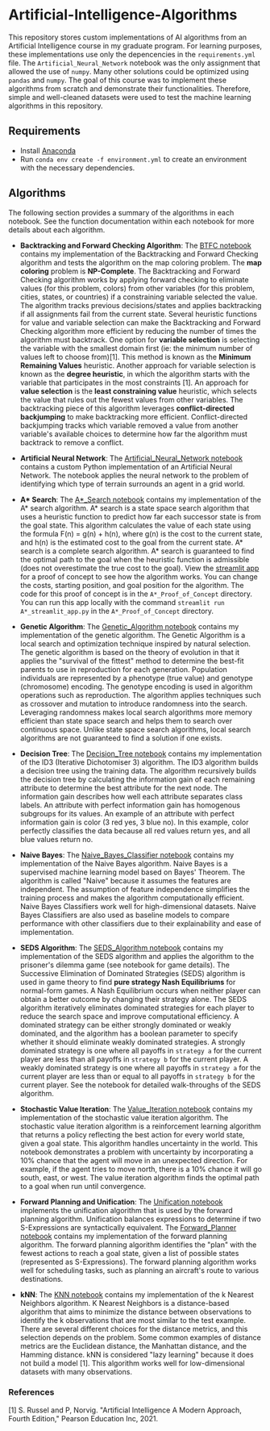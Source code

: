 # Artificial-Intelligence-Algorithms

This repository stores custom implementations of AI algorithms from an Artificial Intelligence course in my graduate program. For learning purposes, these implementations use only the depencencies in the `requirements.yml` file. The `Artificial_Neural_Network` notebook was the only assignment that allowed the use of `numpy`. Many other solutions could be optimized using `pandas` and `numpy`. The goal of this course was to implement these algorithms from scratch and demonstrate their functionalities. Therefore, simple and well-cleaned datasets were used to test the machine learning algorithms in this repository. 

## Requirements

- Install [Anaconda](https://www.anaconda.com/download)
- Run `conda env create -f environment.yml` to create an environment with the necessary dependencies. 


## Algorithms

The following section provides a summary of the algorithms in each notebook. See the function documentation within each notebook for more details about each algorithm.

- **Backtracking and Forward Checking Algorithm**: The [BTFC notebook](https://github.com/S-Spence/Artificial-Intelligence-Algorithms/blob/main/BTFC_Algorithm.ipynb) contains my implementation of the Backtracking and Forward Checking algorithm and tests the algorithm on the map coloring problem. The **map coloring** problem is **NP-Complete**. The Backtracking and Forward Checking algorithm works by applying forward checking to eliminate values (for this problem, colors) from other variables (for this problem, cities, states, or countries) if a constraining variable selected the value. The algorithm tracks previous decisions/states and applies backtracking if all assignments fail from the current state. Several heuristic functions for value and variable selection can make the Backtracking and Forward Checking algorithm more efficient by reducing the number of times the algorithm must backtrack. One option for **variable selection** is selecting the variable with the smallest domain first (ie: the minimum number of values left to choose from)[1]. This method is known as the **Minimum Remaining Values** heuristic. Another approach for variable selection is known as the **degree heuristic**, in which the algorithm starts with the variable that participates in the most constraints [1]. An approach for **value selection** is the **least constraining value** heuristic, which selects the value that rules out the fewest values from other variables. The backtracking piece of this algorithm leverages **conflict-directed backjumping** to make backtracking more efficient. Conflict-directed backjumping tracks which variable removed a value from another variable's available choices to determine how far the algorithm must backtrack to remove a conflict.

- **Artificial Neural Network**: The [Artificial_Neural_Network notebook](https://github.com/S-Spence/Artificial-Intelligence-Algorithms/blob/main/Artificial_Neural_Network.ipynb) contains a custom Python implementation of an Artificial Neural Network. The notebook applies the neural network to the problem of identifying which type of terrain surrounds an agent in a grid world.

- **A\* Search**: The [A*_Search notebook](https://github.com/S-Spence/Artificial-Intelligence-Algorithms/blob/main/A*_Search.ipynb) contains my implementation of the A\* search algorithm. A\* search is a state space search algorithm that uses a heuristic function to predict how far each successor state is from the goal state. This algorithm calculates the value of each state using the formula F(n) = g(n) + h(n), where g(n) is the cost to the current state, and h(n) is the estimated cost to the goal from the current state. A\* search is a complete search algorithm. A\* search is guaranteed to find the optimal path to the goal when the heuristic function is admissible (does not overestimate the true cost to the goal). View the [streamlit app](https://astarproofofconceptapp-jppz6e5qibj5xpmepg6tax.streamlit.app/) for a proof of concept to see how the algorithm works. You can change the costs, starting position, and goal position for the algorithm. The code for this proof of concept is in the `A*_Proof_of_Concept` directory. You can run this app locally with the command `streamlit run A*_streamlit_app.py` in the `A*_Proof_of_Concept` directory.

- **Genetic Algorithm**: The [Genetic_Algorithm notebook](https://github.com/S-Spence/Artificial-Intelligence-Algorithms/blob/main/Genetic_Algorithm.ipynb) contains my implementation of the genetic algorithm. The Genetic Algorithm is a local search and optimization technique inspired by natural selection. The genetic algorithm is based on the theory of evolution in that it applies the "survival of the fittest" method to determine the best-fit parents to use in reproduction for each generation. Population individuals are represented by a phenotype (true value) and genotype (chromosome) encoding. The genotype encoding is used in algorithm operations such as reproduction. The algorithm applies techniques such as crossover and mutation to introduce randomness into the search. Leveraging randomness makes local search algorithms more memory efficient than state space search and helps them to search over continuous space. Unlike state space search algorithms, local search algorithms are not guaranteed to find a solution if one exists.

- **Decision Tree**: The [Decision_Tree notebook](https://github.com/S-Spence/Artificial-Intelligence-Algorithms/blob/main/Decision_Tree.ipynb) contains my implementation of the ID3 (Iterative Dichotomiser 3) algorithm. The ID3 algorithm builds a decision tree using the training data. The algorithm recursively builds the decision tree by calculating the information gain of each remaining attribute to determine the best attribute for the next node. The information gain describes how well each attribute separates class labels. An attribute with perfect information gain has homogenous subgroups for its values. An example of an attribute with perfect information gain is color (3 red yes, 3 blue no). In this example, color perfectly classifies the data because all red values return yes, and all blue values return no.

- **Naive Bayes**: The [Naive_Bayes_Classifier notebook](https://github.com/S-Spence/Artificial-Intelligence-Algorithms/blob/main/Naive_Bayes_Classifier.ipynb) contains my implementation of the Naive Bayes algorithm. Naive Bayes is a supervised machine learning model based on Bayes' Theorem. The algorithm is called "Naive" because it assumes the features are independent. The assumption of feature independence simplifies the training process and makes the algorithm computationally efficient. Naive Bayes Classifiers work well for high-dimensional datasets. Naive Bayes Classifiers are also used as baseline models to compare performance with other classifiers due to their explainability and ease of implementation.

- **SEDS Algorithm**: The [SEDS_Algorithm notebook](https://github.com/S-Spence/Artificial-Intelligence-Algorithms/blob/main/SEDS_Algorithm.ipynb) contains my implementation of the SEDS algorithm and applies the algorithm to the prisoner's dilemma game (see notebook for game details). The Successive Elimination of Dominated Strategies (SEDS) algorithm is used in game theory to find **pure strategy Nash Equilibriums** for normal-form games. A Nash Equilibrium occurs when neither player can obtain a better outcome by changing their strategy alone. The SEDS algorithm iteratively eliminates dominated strategies for each player to reduce the search space and improve computational efficiency. A dominated strategy can be either strongly dominated or weakly dominated, and the algorithm has a boolean parameter to specify whether it should eliminate weakly dominated strategies. A strongly dominated strategy is one where all payoffs in `strategy a` for the current player are less than all payoffs in `strategy b` for the current player. A weakly dominated strategy is one where all payoffs in `strategy a` for the current player are less than or equal to all payoffs in `strategy b` for the current player. See the notebook for detailed walk-throughs of the SEDS algorithm.

- **Stochastic Value Iteration**: The [Value_Iteration notebook](https://github.com/S-Spence/Artificial-Intelligence-Algorithms/blob/main/RL_Value_Iteration.ipynb) contains my implementation of the stochastic value iteration algorithm. The stochastic value iteration algorithm is a reinforcement learning algorithm that returns a policy reflecting the best action for every world state, given a goal state. This algorithm handles uncertainty in the world. This notebook demonstrates a problem with uncertainty by incorporating a 10% chance that the agent will move in an unexpected direction. For example, if the agent tries to move north, there is a 10% chance it will go south, east, or west. The value iteration algorithm finds the optimal path to a goal when run until convergence.

- **Forward Planning and Unification**: The [Unification notebook](https://github.com/S-Spence/Artificial-Intelligence-Algorithms/blob/main/Unification_Algorithm.ipynb) implements the unification algorithm that is used by the forward planning algorithm. Unification balances expressions to determine if two S-Expressions are syntactically equivalent. The [Forward_Planner notebook](https://github.com/S-Spence/Artificial-Intelligence-Algorithms/blob/main/Forward_Planner.ipynb) contains my implementation of the forward planning algorithm. The forward planning algorithm identifies the "plan" with the fewest actions to reach a goal state, given a list of possible states (represented as S-Expressions). The forward planning algorithm works well for scheduling tasks, such as planning an aircraft's route to various destinations.

- **kNN**: The [KNN notebook](https://github.com/S-Spence/Artificial-Intelligence-Algorithms/blob/main/KNN.ipynb) contains my implementation of the k Nearest Neighbors algorithm. K Nearest Neighbors is a distance-based algorithm that aims to minimize the distance between observations to identify the k observations that are most similar to the test example. There are several different choices for the distance metrics, and this selection depends on the problem. Some common examples of distance metrics are the Euclidean distance, the Manhattan distance, and the Hamming distance. kNN is considered "lazy learning" because it does not build a model [1]. This algorithm works well for low-dimensional datasets with many observations.



### References

[1] S. Russel and P, Norvig. "Artificial Intelligence A Modern Approach, Fourth Edition," Pearson Education Inc, 2021. 
